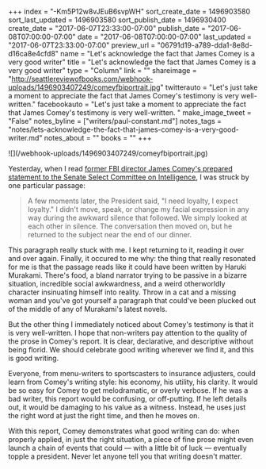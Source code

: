 +++
index = "-Km5P12w8vJEuB6svpWH"
sort_create_date = 1496903580
sort_last_updated = 1496903580
sort_publish_date = 1496930400
create_date = "2017-06-07T23:33:00-07:00"
publish_date = "2017-06-08T07:00:00-07:00"
date = "2017-06-08T07:00:00-07:00"
last_updated = "2017-06-07T23:33:00-07:00"
preview_url = "06791d19-a789-dda1-8e8d-d16ca8e4cfd8"
name = "Let's acknowledge the fact that James Comey is a very good writer"
title = "Let's acknowledge the fact that James Comey is a very good writer"
type = "Column"
link = ""
shareimage = "http://seattlereviewofbooks.com/webhook-uploads/1496903407249/comeyfbiportrait.jpg"
twitterauto = "Let's just take a moment to appreciate the fact that James Comey's testimony is very well-written."
facebookauto = "Let's just take a moment to appreciate the fact that James Comey's testimony is very well-written. "
make_image_tweet = "False"
notes_byline = ["writers/paul-constant.md"]
notes_tags = "notes/lets-acknowledge-the-fact-that-james-comey-is-a-very-good-writer.md"
notes_about = ""
books = ""
+++
<p class="image-left">![](/webhook-uploads/1496903407249/comeyfbiportrait.jpg)</p>

Yesterday, when I read [former FBI director James Comey's prepared statement to the Senate Select Committee on Intelligence](http://www.cnn.com/2017/06/07/politics/james-comey-memos-testimony/index.html), I was struck by one particular passage:

<blockquote>A few moments later, the President said, "I need loyalty, I expect loyalty." I didn't move, speak, or change my facial expression in any way during the awkward silence that followed. We simply looked at each other in silence. The conversation then moved on, but he returned to the subject near the end of our dinner.</blockquote>

This paragraph really stuck with me. I kept returning to it, reading it over and over again. Finally, it occured to me why: the thing that really resonated for me is that the passage reads like it could have been written by Haruki Murakami. There's food, a bland narrator trying to be passive in a bizarre situation, incredible social awkwardness, and a weird otherworldly character  insinuating himself into reality. Throw in a cat and a missing woman and you've got yourself a paragraph that could've been plucked out of the middle of any of Murakami's latest novels.

But the other thing I immediately noticed about Comey's testimony is that it is very well-written. I hope that non-writers pay attention to the quality of the prose in Comey's report. It is clear, declarative, and descriptive without being florid. We should celebrate good writing wherever we find it, and this is good writing. 

Everyone, from menu-writers to sportscasters to insurance adjusters, could learn from Comey's writing style: his economy, his utility, his clarity. It would be so easy for Comey to get melodramatic, or overly verbose. If he was a bad writer, this report would be confusing, or off-putting. If he left details out, it would be damaging to his value as a witness. Instead, he uses just the right word at just the right time, and then he moves on.

With this report, Comey demonstrates what good writing can do: when properly applied, in just the right situation, a piece of fine prose might even launch a chain of events that could — with a little bit of luck — eventually topple a president. Never let anyone tell you that writing doesn't matter.